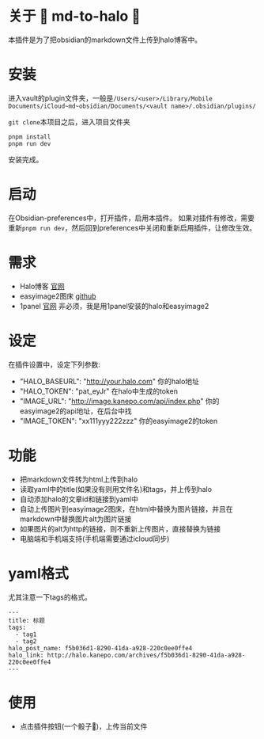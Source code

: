# 关于 🎲 md-to-halo 🎲

本插件是为了把obsidian的markdown文件上传到halo博客中。

# 安装

进入vault的plugin文件夹，一般是`/Users/<user>/Library/Mobile Documents/iCloud~md~obsidian/Documents/<vault name>/.obsidian/plugins/`

`git clone`本项目之后，进入项目文件夹

```
pnpm install
pnpm run dev
```
安装完成。

# 启动

在Obsidian-preferences中，打开插件，启用本插件。
如果对插件有修改，需要重新`pnpm run dev`，然后回到preferences中关闭和重新启用插件，让修改生效。

# 需求

- Halo博客 [官网](https://www.halo.run/)
- easyimage2图床 [github](https://github.com/icret/EasyImages2.0)
- 1panel [官网](https://1panel.cn/) 非必须，我是用1panel安装的halo和easyimage2

# 设定

在插件设置中，设定下列参数:
- "HALO_BASEURL": "http://your.halo.com" 你的halo地址
- "HALO_TOKEN": "pat_eyJr" 在halo中生成的token
- "IMAGE_URL": "http://image.kanepo.com/api/index.php" 你的easyimage2的api地址，在后台中找
- "IMAGE_TOKEN": "xx111yyy222zzz" 你的easyimage2的token

# 功能

- 把markdown文件转为html上传到halo
- 读取yaml中的title(如果没有则用文件名)和tags，并上传到halo
- 自动添加halo的文章id和链接到yaml中
- 自动上传图片到easyimage2图床，在html中替换为图片链接，并且在markdown中替换图片alt为图片链接
- 如果图片的alt为http的链接，则不重新上传图片，直接替换为链接
- 电脑端和手机端支持(手机端需要通过icloud同步)

# yaml格式

尤其注意一下tags的格式。
```
---
title: 标题
tags:
  - tag1
  - tag2
halo_post_name: f5b036d1-8290-41da-a928-220c0ee0ffe4
halo_link: http://halo.kanepo.com/archives/f5b036d1-8290-41da-a928-220c0ee0ffe4
---
```

# 使用

- 点击插件按钮(一个骰子🎲)，上传当前文件